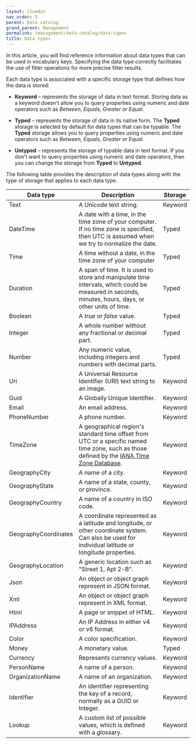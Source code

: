 ```yaml
---
layout: cluedin
nav_order: 5
parent: Data catalog
grand_parent: Management
permalink: /management/data-catalog/data-types
title: Data types
---
```


In this article, you will find reference information about data types that can be used in vocabulary keys. Specifying the data type correctly facilitates the use of filter operations for more precise filter results.

Each data type is associated with a specific storage type that defines how the data is stored:

- **Keyword** – represents the storage of data in text format. Storing data as a keyword doesn't allow you to query properties using numeric and date operators such as _Between_, _Equals_, _Greater or Equal_.

- **Typed** – represents the storage of data in its native form. The **Typed** storage is selected by default for data types that can be typable. The **Typed** storage allows you to query properties using numeric and date operators such as _Between_, _Equals_, _Greater or Equal_.

- **Untyped** – represents the storage of typable data in text format. If you don't want to query properties using numeric and date operators, then you can change the storage from **Typed** to **Untyped**.

The following table provides the description of data types along with the type of storage that applies to each data type.

| Data type | Description | Storage |
|--|--|--|
| Text | A Unicode text string. | Keyword |
| DateTime | A date with a time, in the time zone of your computer. If no time zone is specified, then UTC is assumed when we try to normalize the date. | Typed |
| Time | A time without a date, in the time zone of your computer | Typed |
| Duration | A span of time. It is used to store and manipulate time intervals, which could be measured in seconds, minutes, hours, days, or other units of time. | Typed |
| Boolean | A _true_ or _false_ value. | Typed |
| Integer | A whole number without any fractional or decimal part. | Typed |
| Number | Any numeric value, including integers and numbers with decimal parts. | Typed |
| Uri | A Universal Resource Identifier (URI) text string to an image. | Keyword |
| Guid | A Globally Unique Identifier. | Keyword |
| Email | An email address. | Keyword |
| PhoneNumber | A phone number. | Keyword |
| TimeZone | A geographical region's standard time offset from UTC or a specific named time zone, such as those defined by the [IANA Time Zone Database](https://en.wikipedia.org/wiki/List_of_tz_database_time_zones). | Keyword |
| GeographyCity | A name of a city. | Keyword |
| GeographyState | A name of a state, county, or province. | Keyword |
| GeographyCountry | A name of a country in ISO code. | Keyword |
| GeographyCoordinates | A coordinate represented as a latitude and longitude, or other coordinate system. Can also be used for individual latitude or longitude properties. | Keyword |
| GeographyLocation | A generic location such as "Street 1, Apt 2-B”.  | Keyword |
| Json | An object or object graph represent in JSON format. | Keyword |
| Xml | An object or object graph represent in XML format. | Keyword |
| Html | A page or snippet of HTML. | Keyword |
| IPAddress | An IP Address in either v4 or v6 format. | Keyword |
| Color | A color specification. | Keyword |
| Money | A monetary value. | Typed |
| Currency | Represents currency values. | Keyword |
| PersonName | A name of a person. | Keyword |
| OrganizationName | A name of an organization. | Keyword |
| Identifier | An identifier representing the key of a record, normally as a GUID or Integer. | Keyword |
| Lookup | A custom list of possible values, which is defined with a glossary. | Keyword |